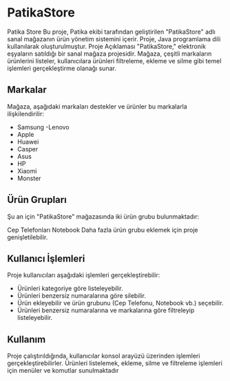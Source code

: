 # PatikaStore
Patika Store
Bu proje, Patika ekibi tarafından geliştirilen "PatikaStore" adlı sanal mağazanın ürün yönetim sistemini içerir. Proje, Java programlama dili kullanılarak oluşturulmuştur.
Proje Açıklaması
"PatikaStore," elektronik eşyaların satıldığı bir sanal mağaza projesidir. Mağaza, çeşitli markaların ürünlerini listeler, kullanıcılara ürünleri filtreleme, ekleme ve silme gibi temel işlemleri gerçekleştirme olanağı sunar.
## Markalar
Mağaza, aşağıdaki markaları destekler ve ürünler bu markalarla ilişkilendirilir:

- Samsung
-Lenovo
- Apple
- Huawei
- Casper
- Asus
- HP
- Xiaomi
- Monster

## Ürün Grupları
Şu an için "PatikaStore" mağazasında iki ürün grubu bulunmaktadır:

Cep Telefonları
Notebook
Daha fazla ürün grubu eklemek için proje genişletilebilir.

## Kullanıcı İşlemleri
Proje kullanıcıları aşağıdaki işlemleri gerçekleştirebilir:

- Ürünleri kategoriye göre listeleyebilir.
- Ürünleri benzersiz numaralarına göre silebilir.
- Ürün ekleyebilir ve ürün grubunu (Cep Telefonu, Notebook vb.) seçebilir.
- Ürünleri benzersiz numaralarına ve markalarına göre filtreleyip listeleyebilir.

 ## Kullanım
Proje çalıştırıldığında, kullanıcılar konsol arayüzü üzerinden işlemleri gerçekleştirebilirler. Ürünleri listelemek, ekleme, silme ve filtreleme işlemleri için menüler ve komutlar sunulmaktadır
